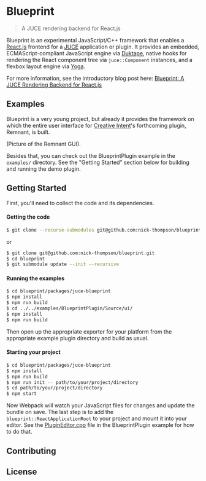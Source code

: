 # Blueprint
> A JUCE rendering backend for React.js

Blueprint is an experimental JavaScript/C++ framework that enables a [React.js](https://reactjs.org/) frontend for a [JUCE](http://juce.com/) application or plugin. It provides an embedded, ECMAScript-compliant JavaScript engine via [Duktape](http://duktape.org/), native hooks for rendering the React component tree via `juce::Component` instances, and a flexbox layout engine via [Yoga](https://yogalayout.com/).

For more information, see the introductory blog post here: [Blueprint: A JUCE Rendering Backend for React.js](https://nickwritesablog.com/blueprint-a-juce-rendering-backend-for-react-js)

## Examples
Blueprint is a very young project, but already it provides the framework on which the entire user interface for [Creative Intent](http://creativeintent.co/)'s forthcoming plugin, Remnant, is built.

(Picture of the Remnant GUI).

Besides that, you can check out the BlueprintPlugin example in the `examples/` directory. See the "Getting Started" section
below for building and running the demo plugin.

## Getting Started
First, you'll need to collect the code and its dependencies.

#### Getting the code

```bash
$ git clone --recurse-submodules git@github.com:nick-thompson/blueprint.git
```
or
```bash
$ git clone git@github.com:nick-thompson/blueprint.git
$ cd blueprint
$ git submodule update --init --recursive
```

#### Running the examples
```bash
$ cd blueprint/packages/juce-blueprint
$ npm install
$ npm run build
$ cd ../../examples/BlueprintPlugin/Source/ui/
$ npm install
$ npm run build
```
Then open up the appropriate exporter for your platform from the appropriate example plugin directory and build as usual.

#### Starting your project
```bash
$ cd blueprint/packages/juce-blueprint
$ npm install
$ npm run build
$ npm run init -- path/to/your/project/directory
$ cd path/to/your/project/directory
$ npm start
```

Now Webpack will watch your JavaScript files for changes and update the bundle on save. The last step is to add the
`blueprint::ReactApplicationRoot` to your project and mount it into your editor. See the [PluginEditor.cpp](https://github.com/nick-thompson/blueprint/blob/master/examples/BlueprintPlugin/Source/PluginEditor.cpp#L18) file in the BlueprintPlugin example for how to do that.

## Contributing

## License